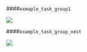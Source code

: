 ####`exmaple_task_group1`

[![](https://user-images.githubusercontent.com/43136241/140560006-597f7144-db9f-493d-b9c2-28edbed040ea.png)](https://user-images.githubusercontent.com/43136241/140560006-597f7144-db9f-493d-b9c2-28edbed040ea.png)


####`example_task_group_nest`

[![](https://user-images.githubusercontent.com/43136241/140560407-c5661bb1-eb9d-4bd2-9326-e57f6fabaeaa.png)](https://user-images.githubusercontent.com/43136241/140560407-c5661bb1-eb9d-4bd2-9326-e57f6fabaeaa.png)